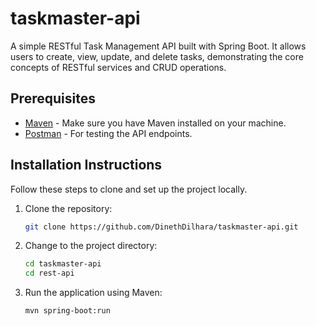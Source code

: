 # taskmaster-api

A simple RESTful Task Management API built with Spring Boot. It allows users to create, view, update, and delete tasks, demonstrating the core concepts of RESTful services and CRUD operations.

## Prerequisites

- [Maven](https://maven.apache.org/download.cgi) - Make sure you have Maven installed on your machine.
- [Postman](https://www.postman.com/downloads/) - For testing the API endpoints.

## Installation Instructions

Follow these steps to clone and set up the project locally.

1. Clone the repository:
   ```bash
   git clone https://github.com/DinethDilhara/taskmaster-api.git
   ```
2. Change to the project directory:
   ```bash
   cd taskmaster-api
   cd rest-api
   ```
3. Run the application using Maven:
    ```bash
    mvn spring-boot:run
    ```

    
   
